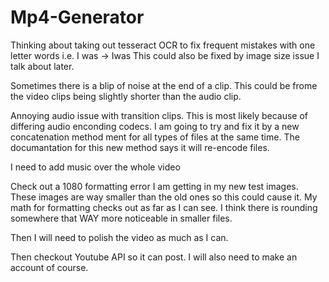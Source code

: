 # Mp4-Generator

Thinking about taking out tesseract OCR to fix frequent mistakes with one letter words
i.e. I was -> Iwas
This could also be fixed by image size issue I talk about later.

Sometimes there is a blip of noise at the end of a clip.
This could be frome the video clips being slightly shorter than the audio clip.

Annoying audio issue with transition clips.
This is most likely because of differing audio enconding codecs.
I am going to try and fix it by a new concatenation method ment for all types of files at the same time.
The documantation for this new method says it will re-encode files.

I need to add music over the whole video

Check out a 1080 formatting error I am getting in my new test images.
These images are way smaller than the old ones so this could cause it.
My math for formatting checks out as far as I can see. 
I think there is rounding somewhere that WAY more noticeable in smaller files.

Then I will need to polish the video as much as I can.

Then checkout Youtube API so it can post.
I will also need to make an account of course.

